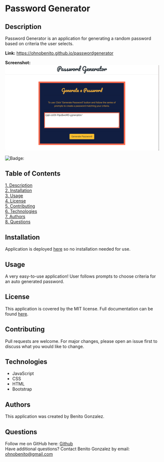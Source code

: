 # Password Generator

## Description
Password Generator is an application for generating a random password based on criteria the user selects. 

**Link:** https://ohnobenito.github.io/passwordgenerator

**Screenshot:**
![Screenshot:](/assets/images/passSS.png)

![Badge:](https://img.shields.io/badge/License-mit-brightgreen)

## Table of Contents
[1. Description](#Description)<br>
[2. Installation](#Installation)<br>
[3. Usage](#Usage)<br>
[4. License](License)<br>
[5. Contributing](#Contributing)<br>
[6. Technologies](#Technologies)<br>
[7. Authors](#Authors)<br>
[8. Questions](#Questions)<br>

  
## Installation 
Application is deployed [here](https://ohnobenito.github.io/passwordgenerator) so no installation needed for use. 

## Usage 
A very easy-to-use application! User follows prompts to choose criteria for an auto generated password. 

## License
This application is covered by the MIT license. Full documentation can be found [here](https://choosealicense.com/licenses/mit).

## Contributing
Pull requests are welcome. For major changes, please open an issue first to discuss what you would like to change.

## Technologies
+ JavaScript
+ CSS
+ HTML
+ Bootstrap

## Authors
This application was created by Benito Gonzalez.

## Questions
Follow me on GitHub here: [Github](https://www.github.com/Ohnobenito)<br>
Have additional questions? Contact Benito Gonzalez by email: ohnobenito@gmail.com




